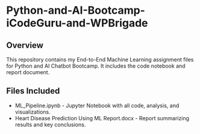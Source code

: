# Python-and-AI-Bootcamp-iCodeGuru-and-WPBrigade
## Overview
This repository contains my End-to-End Machine Learning assignment files for Python and AI Chatbot Bootcamp. It includes the code notebook and report document.

## Files Included
- ML_Pipeline.ipynb - Jupyter Notebook with all code, analysis, and visualizations.
- Heart Disease Prediction Using ML Report.docx  - Report summarizing results and key conclusions.
